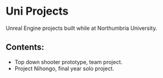 # Uni Projects

Unreal Engine projects built while at Northumbria University.

## Contents:

- Top down shooter prototype, team project.
- Project Nihongo, final year solo project.
